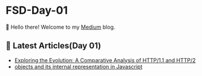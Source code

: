 # FSD-Day-01

👋 Hello there! Welcome to my [Medium](https://medium.com/@rithickshival16) blog.

## 📝 Latest Articles(Day 01)
- [Exploring the Evolution: A Comparative Analysis of HTTP/1.1 and HTTP/2](https://medium.com/@rithickshival16/exploring-the-evolution-a-comparative-analysis-of-http-1-1-and-http-2-e0101145b126)
- [objects and its internal representation in Javascript](https://medium.com/@rithickshival16/objects-and-their-internal-representation-in-javascript-f50a7d30af59)

